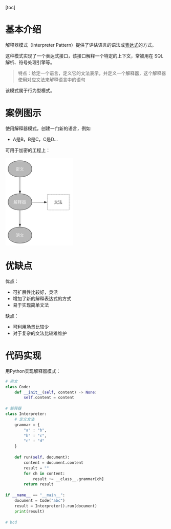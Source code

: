 [toc]

# 基本介绍

解释器模式（Interpreter Pattern）提供了评估语言的语法或[表达式](https://so.csdn.net/so/search?q=表达式&spm=1001.2101.3001.7020)的方式。

这种模式实现了一个表达式接口，该接口解释一个特定的上下文，常被用在 SQL 解析、符号处理引擎等。

> 特点：给定一个语言，定义它的文法表示，并定义一个解释器，这个解释器使用对应文法来解释语言中的语句

该模式属于行为型模式。

# 案例图示

使用解释器模式，创建一门新的语言，例如

- A是B，B是C，C是D…

可用于加密的工程上：

![image-20210624200927215](images/dcba0f491ec6fa75e8dd1ef79e6d11ef.png)

# 优缺点

优点：

- 可扩展性比较好，灵活
- 增加了新的解释表达式的方式
- 易于实现简单文法

缺点：

- 可利用场景比较少
- 对于复杂的文法比较难维护

# 代码实现

用Python实现解释器模式：

```python
# 密文
class Code:
    def __init__(self, content) -> None:
        self.content = content

# 解释器
class Interpreter:
    # 定义文法
    grammar = {
        "a" : "b",
        "b" : "c",
        "c" : "d"
    }

    def run(self, document):
        content = document.content
        result = ""
        for ch in content:
            result += __class__.grammar[ch]
        return result

if __name__ == "__main__":
    document = Code("abc")
    result = Interpreter().run(document)
    print(result)

# bcd

```

